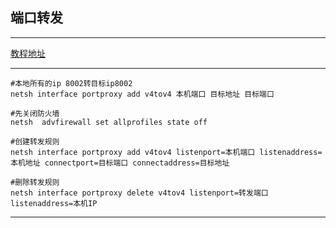 ## 端口转发
***
[教程地址](https://www.yii666.com/article/198218.html?action=onAll)
***
```shell
#本地所有的ip 8002转目标ip8002
netsh interface portproxy add v4tov4 本机端口 目标地址 目标端口

#先关闭防火墙
netsh  advfirewall set allprofiles state off

#创建转发规则
netsh interface portproxy add v4tov4 listenport=本机端口 listenaddress=本机地址 connectport=目标端口 connectaddress=目标地址

#删除转发规则
netsh interface portproxy delete v4tov4 listenport=转发端口 listenaddress=本机IP
```
***
